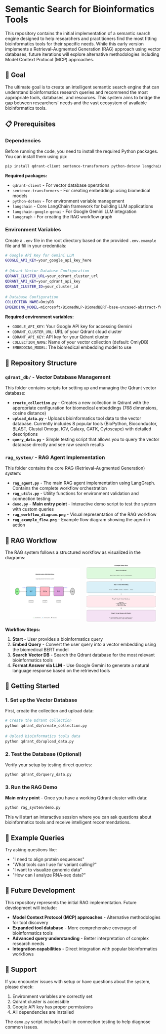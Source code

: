 # Semantic Search for Bioinformatics Tools

This repository contains the initial implementation of a semantic search engine designed to help researchers and practitioners find the most fitting bioinformatics tools for their specific needs. While this early version implements a Retrieval-Augmented Generation (RAG) approach using vector databases, future iterations will explore alternative methodologies including Model Context Protocol (MCP) approaches.

## 🎯 Goal

The ultimate goal is to create an intelligent semantic search engine that can understand bioinformatics research queries and recommend the most appropriate tools, databases, and resources. This system aims to bridge the gap between researchers' needs and the vast ecosystem of available bioinformatics tools.

## 📋 Prerequisites

### Dependencies

Before running the code, you need to install the required Python packages. You can install them using pip:

```bash
pip install qdrant-client sentence-transformers python-dotenv langchain langchain-google-genai langgraph
```

**Required packages:**

- `qdrant-client` - For vector database operations
- `sentence-transformers` - For creating embeddings using biomedical models
- `python-dotenv` - For environment variable management
- `langchain` - Core LangChain framework for building LLM applications
- `langchain-google-genai` - For Google Gemini LLM integration
- `langgraph` - For creating the RAG workflow graph

### Environment Variables

Create a `.env` file in the root directory based on the provided `.env.example` file and fill in your credentials:

```bash
# Google API Key for Gemini LLM
GOOGLE_API_KEY=your_google_api_key_here

# Qdrant Vector Database Configuration
QDRANT_CLUSTER_URL=your_qdrant_cluster_url
QDRANT_API_KEY=your_qdrant_api_key
QDRANT_CLUSTER_ID=your_cluster_id

# Database Configuration
COLLECTION_NAME=OmiyDB
EMBEDDING_MODEL=microsoft/BiomedNLP-BiomedBERT-base-uncased-abstract-fulltext
```

**Required environment variables:**

- `GOOGLE_API_KEY`: Your Google API key for accessing Gemini
- `QDRANT_CLUSTER_URL`: URL of your Qdrant cloud cluster
- `QDRANT_API_KEY`: API key for your Qdrant cluster
- `COLLECTION_NAME`: Name of your vector collection (default: OmiyDB)
- `EMBEDDING_MODEL`: The biomedical embedding model to use

## 📁 Repository Structure

### `qdrant_db/` - Vector Database Management

This folder contains scripts for setting up and managing the Qdrant vector database:

- **`create_collection.py`** - Creates a new collection in Qdrant with the appropriate configuration for biomedical embeddings (768 dimensions, cosine distance)
- **`upload_data.py`** - Uploads bioinformatics tool data to the vector database. Currently includes 8 popular tools (BioPython, Bioconductor, BLAST, Clustal Omega, IGV, Galaxy, GATK, Cytoscape) with detailed descriptions
- **`query_data.py`** - Simple testing script that allows you to query the vector database directly and see raw search results

### `rag_system/` - RAG Agent Implementation

This folder contains the core RAG (Retrieval-Augmented Generation) system:

- **`rag_agent.py`** - The main RAG agent implementation using LangGraph. Contains the complete workflow orchestration
- **`rag_utils.py`** - Utility functions for environment validation and connection testing
- **`demo.py`** - **Main entry point** - Interactive demo script to test the system with custom queries
- **`rag_workflow_diagram.png`** - Visual representation of the RAG workflow
- **`rag_example_flow.png`** - Example flow diagram showing the agent in action

## 🔄 RAG Workflow

The RAG system follows a structured workflow as visualized in the diagrams:

<div style="display: flex; gap: 20px; justify-content: center; align-items: center; flex-wrap: wrap;">
  <img src="rag_system/rag_workflow_diagram.png" alt="RAG Workflow" style="max-width: 45%; height: auto;">
  <img src="rag_system/rag_example_flow.png" alt="RAG Example Flow" style="max-width: 45%; height: auto;">
</div>

**Workflow Steps:**

1. **Start** - User provides a bioinformatics query
2. **Embed Query** - Convert the user query into a vector embedding using the biomedical BERT model
3. **Search Vector DB** - Search the Qdrant database for the most relevant bioinformatics tools
4. **Format Answer via LLM** - Use Google Gemini to generate a natural language response based on the retrieved tools

## 🚀 Getting Started

### 1. Set up the Vector Database

First, create the collection and upload data:

```bash
# Create the Qdrant collection
python qdrant_db/create_collection.py

# Upload bioinformatics tools data
python qdrant_db/upload_data.py
```

### 2. Test the Database (Optional)

Verify your setup by testing direct queries:

```bash
python qdrant_db/query_data.py
```

### 3. Run the RAG Demo

**Main entry point** - Once you have a working Qdrant cluster with data:

```bash
python rag_system/demo.py
```

This will start an interactive session where you can ask questions about bioinformatics tools and receive intelligent recommendations.

## 🧪 Example Queries

Try asking questions like:

- "I need to align protein sequences"
- "What tools can I use for variant calling?"
- "I want to visualize genomic data"
- "How can I analyze RNA-seq data?"

## 🔮 Future Development

This repository represents the initial RAG implementation. Future development will include:

- **Model Context Protocol (MCP) approaches** - Alternative methodologies for tool discovery
- **Expanded tool database** - More comprehensive coverage of bioinformatics tools
- **Advanced query understanding** - Better interpretation of complex research needs
- **Integration capabilities** - Direct integration with popular bioinformatics workflows

## 📧 Support

If you encounter issues with setup or have questions about the system, please check:

1. Environment variables are correctly set
2. Qdrant cluster is accessible
3. Google API key has proper permissions
4. All dependencies are installed

The `demo.py` script includes built-in connection testing to help diagnose common issues.
